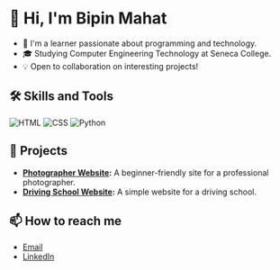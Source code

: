 # 👋 Hi, I'm Bipin Mahat
- 🌱 I'm a learner passionate about programming and technology.
- 🎓 Studying Computer Engineering Technology at Seneca College.
- 💡 Open to collaboration on interesting projects!

## 🛠️ Skills and Tools
![HTML](https://img.shields.io/badge/-HTML-orange?logo=html5)
![CSS](https://img.shields.io/badge/-CSS-blue?logo=css3)
![Python](https://img.shields.io/badge/-Python-green?logo=python)

## 🌟 Projects
- **[Photographer Website](https://github.com/Bipinmahat1/photographer.website):** A beginner-friendly site for a professional photographer.
- **[Driving School Website](https://github.com/Bipinmahat1/DrivingSchool):** A simple website for a driving school.

## 📫 How to reach me
- [Email](mailto:bipinmahat643@gmail.com)
- [LinkedIn](https://linkedin.com/Bipinmahat)

